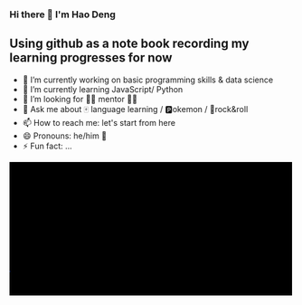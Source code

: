 ### Hi there 👋 I'm Hao Deng

## Using github as a note book recording my learning progresses for now

- 🔭 I’m currently working on basic programming skills & data science
- 🌱 I’m currently learning JavaScript/ Python
- 🤔 I’m looking for 🙆‍♂️ mentor 🙆‍♀️
- 💬 Ask me about 🀄️ language learning / 🅿️okemon / 🎸rock&roll
- 📫 How to reach me: let's start from here
- 😄 Pronouns: he/him 🌈
- ⚡ Fun fact: ...

<img src="https://github.com/HDaviDeng/HDaviDeng/blob/main/0.gif">
<!--
**HDaviDeng/HDaviDeng** is a ✨ _special_ ✨ repository because its `README.md` (this file) appears on your GitHub profile.

Here are some ideas to get you started:

- 🔭 I’m currently working on ...
- 🌱 I’m currently learning ...
- 👯 I’m looking to collaborate on ...
- 🤔 I’m looking for help with ...
- 💬 Ask me about ...
- 📫 How to reach me: ...
- 😄 Pronouns: ...
- ⚡ Fun fact: ...
-->
